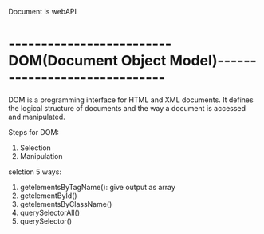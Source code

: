 Document is webAPI
#   -------------------------DOM(Document Object Model)------------------------------


DOM is a programming interface for HTML and XML documents. It defines the logical structure of documents and the way a document is accessed and manipulated.

Steps for DOM:
1. Selection
2. Manipulation

selction 5 ways:
1. getelementsByTagName(): give output as array 
2. getelementById()
3. getelementsByClassName()
4. querySelectorAll()
5. querySelector() 

<!-- here difference between selector  and selectorAll  is that queryselector only select the first occurence while query.selector.ALL selects all occurences-->

